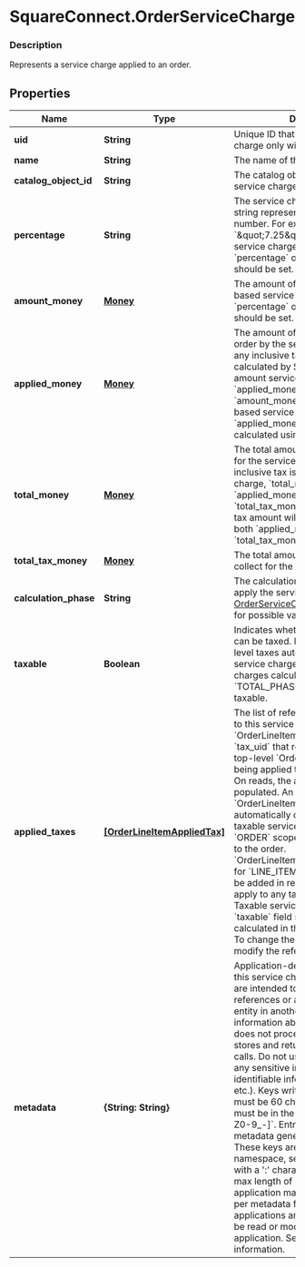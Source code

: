 # SquareConnect.OrderServiceCharge

### Description

Represents a service charge applied to an order.

## Properties
Name | Type | Description | Notes
------------ | ------------- | ------------- | -------------
**uid** | **String** | Unique ID that identifies the service charge only within this order. | [optional] [beta]
**name** | **String** | The name of the service charge. | [optional] 
**catalog_object_id** | **String** | The catalog object ID referencing the service charge &#x60;CatalogObject&#x60;. | [optional] 
**percentage** | **String** | The service charge percentage as a string representation of a decimal number. For example, &#x60;\&quot;7.25\&quot;&#x60; indicates a service charge of 7.25%.  Exactly 1 of &#x60;percentage&#x60; or &#x60;amount_money&#x60; should be set. | [optional] 
**amount_money** | [**Money**](Money.md) | The amount of a non-percentage based service charge.  Exactly one of &#x60;percentage&#x60; or &#x60;amount_money&#x60; should be set. | [optional] 
**applied_money** | [**Money**](Money.md) | The amount of money applied to the order by the service charge, including any inclusive tax amounts, as calculated by Square.  - For fixed-amount service charges, &#x60;applied_money&#x60; is equal to &#x60;amount_money&#x60;. - For percentage-based service charges, &#x60;applied_money&#x60; is the money calculated using the percentage. | [optional] 
**total_money** | [**Money**](Money.md) | The total amount of money to collect for the service charge.  __Note__: if an inclusive tax is applied to the service charge, &#x60;total_money&#x60; __does not__ equal &#x60;applied_money&#x60; plus &#x60;total_tax_money&#x60; since the inclusive tax amount will already be included in both &#x60;applied_money&#x60; and &#x60;total_tax_money&#x60;. | [optional] 
**total_tax_money** | [**Money**](Money.md) | The total amount of tax money to collect for the service charge. | [optional] 
**calculation_phase** | **String** | The calculation phase at which to apply the service charge. See [OrderServiceChargeCalculationPhase](#type-orderservicechargecalculationphase) for possible values | [optional] 
**taxable** | **Boolean** | Indicates whether the service charge can be taxed. If set to &#x60;true&#x60;, order-level taxes automatically apply to the service charge. Note that service charges calculated in the &#x60;TOTAL_PHASE&#x60; cannot be marked as taxable. | [optional] 
**applied_taxes** | [**[OrderLineItemAppliedTax]**](OrderLineItemAppliedTax.md) | The list of references to taxes applied to this service charge. Each &#x60;OrderLineItemAppliedTax&#x60; has a &#x60;tax_uid&#x60; that references the &#x60;uid&#x60; of a top-level &#x60;OrderLineItemTax&#x60; that is being applied to this service charge. On reads, the amount applied is populated.  An &#x60;OrderLineItemAppliedTax&#x60; will be automatically created on every taxable service charge for all &#x60;ORDER&#x60; scoped taxes that are added to the order. &#x60;OrderLineItemAppliedTax&#x60; records for &#x60;LINE_ITEM&#x60; scoped taxes must be added in requests for the tax to apply to any taxable service charge.  Taxable service charges have the &#x60;taxable&#x60; field set to true and calculated in the &#x60;SUBTOTAL_PHASE&#x60;.  To change the amount of a tax, modify the referenced top-level tax. | [optional] [beta]
**metadata** | **{String: String}** | Application-defined data attached to this service charge. Metadata fields are intended to store descriptive references or associations with an entity in another system or store brief information about the object. Square does not process this field; it only stores and returns it in relevant API calls. Do not use metadata to store any sensitive information (personally identifiable information, card details, etc.).  Keys written by applications must be 60 characters or less and must be in the character set &#x60;[a-zA-Z0-9_-]&#x60;. Entries may also include metadata generated by Square. These keys are prefixed with a namespace, separated from the key with a &#39;:&#39; character.  Values have a max length of 255 characters.  An application may have up to 10 entries per metadata field.  Entries written by applications are private and can only be read or modified by the same application.  See [Metadata](https://developer.squareup.com/docs/build-basics/metadata) for more information. | [optional] [beta]


